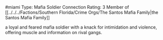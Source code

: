 #miami 
Type: Mafia Soldier
Connection Rating: 3
Member of [[../../../Factions/Southern Florida/Crime Orgs/The Santos Mafia Family|the Santos Mafia Family]]

a loyal and feared mafia soldier with a knack for intimidation and violence, offering muscle and information on rival gangs.